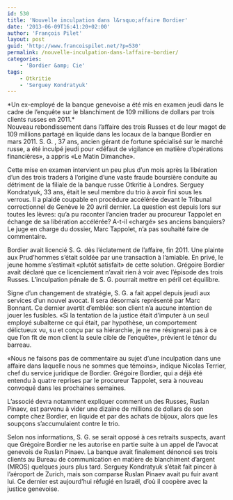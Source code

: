 ```yaml
---
id: 530
title: 'Nouvelle inculpation dans l&rsquo;affaire Bordier'
date: '2013-06-09T16:41:20+02:00'
author: 'François Pilet'
layout: post
guid: 'http://www.francoispilet.net/?p=530'
permalink: /nouvelle-inculpation-dans-laffaire-bordier/
categories:
    - 'Bordier &amp; Cie'
tags:
    - Otkritie
    - 'Serguey Kondratyuk'
---
```


<div>*Un ex-employé de la banque genevoise a été mis en examen jeudi dans le cadre de l’enquête sur le blanchiment de 109 millions de dollars par trois clients russes en 2011.*

</div><div>Nouveau rebondissement dans l’affaire des trois Russes et de leur magot de 109 millions partagé en liquide dans les locaux de la banque Bordier en mars 2011. S. G. , 37 ans, ancien gérant de fortune spécialisé sur le marché russe, a été inculpé jeudi pour «défaut de vigilance en matière d’opérations financières», a appris «Le Matin Dimanche».

Cette mise en examen intervient un peu plus d’un mois après la libération d’un des trois traders à l’origine d’une vaste fraude boursière conduite au détriment de la filiale de la banque russe Otkritie à Londres. Serguey Kondratyuk, 33 ans, était le seul membre du trio à avoir fini sous les verrous. Il a plaidé coupable en procédure accélérée devant le Tribunal correctionnel de Genève le 20 avril dernier. La question est depuis lors sur toutes les lèvres: qu’a pu raconter l’ancien trader au procureur Tappolet en échange de sa libération accélérée? A-t-il «chargé» ses anciens banquiers? Le juge en charge du dossier, Marc Tappolet, n’a pas souhaité faire de commentaire.

Bordier avait licencié S. G. dès l’éclatement de l’affaire, fin 2011. Une plainte aux Prud’hommes s’était soldée par une transaction à l’amiable. En privé, le jeune homme s’estimait «plutôt satisfait» de cette solution. Grégoire Bordier avait déclaré que ce licenciement n’avait rien à voir avec l’épisode des trois Russes. L’inculpation pénale de S. G. pourrait mettre en péril cet équilibre.

Signe d’un changement de stratégie, S. G. a fait appel depuis jeudi aux services d’un nouvel avocat. Il sera désormais représenté par Marc Bonnant. Ce dernier avertit d’emblée: son client n’a aucune intention de jouer les fusibles. «Si la tentation de la justice était d’imputer à un seul employé subalterne ce qui était, par hypothèse, un comportement délictueux vu, su et conçu par sa hiérarchie, je ne me résignerai pas à ce que l’on fît de mon client la seule cible de l’enquête», prévient le ténor du barreau.

«Nous ne faisons pas de commentaire au sujet d’une inculpation dans une affaire dans laquelle nous ne sommes que témoins», indique Nicolas Terrier, chef du service juridique de Bordier. Grégoire Bordier, qui a déjà été entendu à quatre reprises par le procureur Tappolet, sera à nouveau convoqué dans les prochaines semaines.

L’associé devra notamment expliquer comment un des Russes, Ruslan Pinaev, est parvenu à vider une dizaine de millions de dollars de son compte chez Bordier, en liquide et par des achats de bijoux, alors que les soupçons s’accumulaient contre le trio.

Selon nos informations, S. G. se serait opposé à ces retraits suspects, avant que Grégoire Bordier ne les autorise en partie suite à un appel de l’avocat genevois de Ruslan Pinaev. La banque avait finalement dénoncé ses trois clients au Bureau de communication en matière de blanchiment d’argent (MROS) quelques jours plus tard. Serguey Kondratyuk s’était fait pincer à l’aéroport de Zurich, mais son comparse Ruslan Pinaev avait pu fuir avant lui. Ce dernier est aujourd’hui réfugié en Israël, d’où il coopère avec la justice genevoise.

</div>
